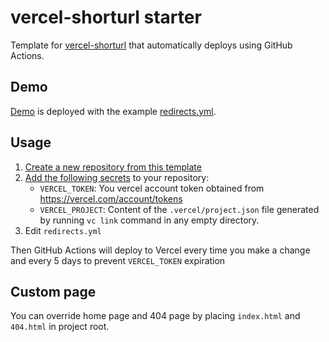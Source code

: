 # vercel-shorturl starter

Template for [vercel-shorturl](https://github.com/ThewApp/vercel-shorturl) that automatically deploys using GitHub Actions.

## Demo

[Demo](https://vercel-shorturl-starter.vercel.app) is deployed with the example [redirects.yml](assets/redirects.example.yml).

## Usage

1. [Create a new repository from this template](https://github.com/ThewApp/vercel-shorturl-starter/generate)
1. [Add the following secrets](https://docs.github.com/en/actions/configuring-and-managing-workflows/creating-and-storing-encrypted-secrets#creating-encrypted-secrets-for-a-repository) to your repository:
   - `VERCEL_TOKEN`: You vercel account token obtained from https://vercel.com/account/tokens
   - `VERCEL_PROJECT`: Content of the `.vercel/project.json` file generated by running `vc link` command in any empty directory.
1. Edit `redirects.yml`

Then GitHub Actions will deploy to Vercel every time you make a change and every 5 days to prevent `VERCEL_TOKEN` expiration

## Custom page

You can override home page and 404 page by placing `index.html` and `404.html` in project root.
